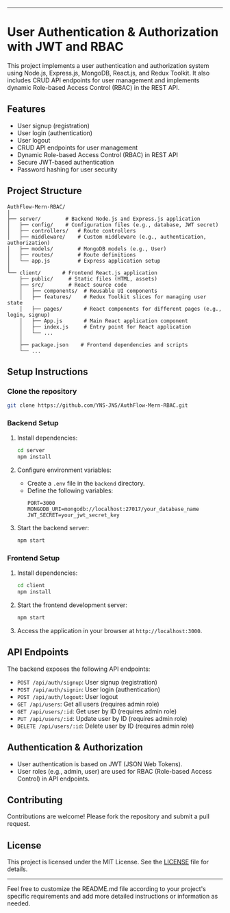 
---

# User Authentication & Authorization with JWT and RBAC

This project implements a user authentication and authorization system using Node.js, Express.js, MongoDB, React.js, and Redux Toolkit. It also includes CRUD API endpoints for user management and implements dynamic Role-based Access Control (RBAC) in the REST API.

## Features

- User signup (registration)
- User login (authentication)
- User logout
- CRUD API endpoints for user management
- Dynamic Role-based Access Control (RBAC) in REST API
- Secure JWT-based authentication
- Password hashing for user security

## Project Structure

```
AuthFlow-Mern-RBAC/
│
├── server/        # Backend Node.js and Express.js application
│   ├── config/    # Configuration files (e.g., database, JWT secret)
│   ├── controllers/   # Route controllers
│   ├── middleware/    # Custom middleware (e.g., authentication, authorization)
│   ├── models/        # MongoDB models (e.g., User)
│   ├── routes/        # Route definitions
│   └── app.js         # Express application setup
│
└── client/       # Frontend React.js application
    ├── public/     # Static files (HTML, assets)
    ├── src/        # React source code
    │   ├── components/  # Reusable UI components
    │   ├── features/    # Redux Toolkit slices for managing user state
    │   ├── pages/       # React components for different pages (e.g., login, signup)
    │   ├── App.js       # Main React application component
    │   ├── index.js     # Entry point for React application
    │   └── ...
    │
    ├── package.json    # Frontend dependencies and scripts
    └── ...
```

## Setup Instructions

### Clone the repository

   ```bash
   git clone https://github.com/YNS-JNS/AuthFlow-Mern-RBAC.git
   ```

### Backend Setup

1. Install dependencies:
   ```bash
   cd server
   npm install
   ```

2. Configure environment variables:
   - Create a `.env` file in the `backend` directory.
   - Define the following variables:
     ```
     PORT=3000
     MONGODB_URI=mongodb://localhost:27017/your_database_name
     JWT_SECRET=your_jwt_secret_key
     ```

3. Start the backend server:
   ```bash
   npm start
   ```

### Frontend Setup

1. Install dependencies:
   ```bash
   cd client
   npm install
   ```

2. Start the frontend development server:
   ```bash
   npm start
   ```

3. Access the application in your browser at `http://localhost:3000`.

## API Endpoints

The backend exposes the following API endpoints:

- `POST /api/auth/signup`: User signup (registration)
- `POST /api/auth/signin`: User login (authentication)
- `POST /api/auth/logout`: User logout
- `GET /api/users`: Get all users (requires admin role)
- `GET /api/users/:id`: Get user by ID (requires admin role)
- `PUT /api/users/:id`: Update user by ID (requires admin role)
- `DELETE /api/users/:id`: Delete user by ID (requires admin role)

## Authentication & Authorization

- User authentication is based on JWT (JSON Web Tokens).
- User roles (e.g., admin, user) are used for RBAC (Role-based Access Control) in API endpoints.

## Contributing

Contributions are welcome! Please fork the repository and submit a pull request.

## License

This project is licensed under the MIT License. See the [LICENSE](LICENSE) file for details.

---

Feel free to customize the README.md file according to your project's specific requirements and add more detailed instructions or information as needed.